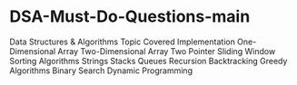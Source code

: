 # DSA-Must-Do-Questions-main
 Data Structures & Algorithms Topic Covered Implementation One-Dimensional Array Two-Dimensional Array Two Pointer Sliding Window Sorting Algorithms Strings Stacks Queues Recursion Backtracking Greedy Algorithms Binary Search Dynamic Programming
